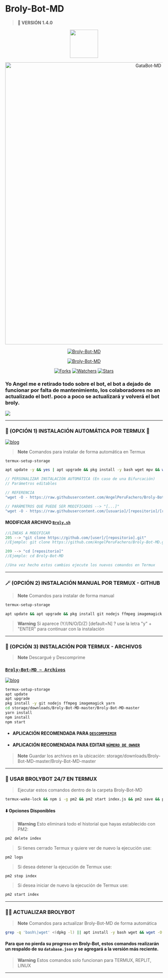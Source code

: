 # Broly-Bot-MD
> <b>🚀 VERSIÓN 1.4.0</b>

<p align="center"> 
<a href="https://github.com/GataNina-Li"><img src="http://readme-typing-svg.herokuapp.com?font=Fira+Code&pause=1000&color=A1F733&width=435&lines=𝖡𝗋𝗈𝗅𝗒-Bot-MD;Disfruta+del+bot.+%E2%9A%A1" height="90px"></a> 
</p>

<p align="center">
<img src="https://telegra.ph/file/697daa9b111db9ff4c45e.jpg" alt="GataBot-MD" width="900"/>
</p>

<p align="center">
<a href="#"><img title="Broly-Bot-MD" src="https://img.shields.io/badge/SI TE AGRADA EL REPOSITORIO APÓYAME CON UNA 🌟 ¡GRACIAS! -red?colorA=%255ff0000&colorB=%23017e40&style=for-the-badge"></a>
</p>  

<p align="center">
<a href="#"><img title="Broly-Bot-MD" src="https://img.shields.io/badge/COMPATIBLE CON LA VERSIÓN MULTI DISPOSITIVOS DE WHATSAPP-red?colorA=%F77F48FF&colorB=%F77F48FF&style=for-the-badge"></a>
</p>

<p align="center">   
<a href="https://github.com/AngelPeruFachero/Broly-Bot-MD/network/members"><img title="Forks" src="https://img.shields.io/github/forks/AngelPeruFachero/Broly-Bot-MD?label=Forks&color=blue&style=flat-square"></a>
<a href="https://github.com/AngelPeruFachero/Broly-Bot-MD/watchers"><img title="Watchers" src="https://img.shields.io/github/watchers/AngelPeruFachero/Broly-Bot?label=Watchers&color=green&style=flat-square"></a>
<a href="https://github.com/AngelPeruFachero/Broly-Bot-MD/stargazers"><img title="Stars" src="https://img.shields.io/github/stars/AngelPeruFachero/Broly-Bot-MD?label=Stars&color=yellow&style=flat-square"></a>
</p>

### Yo Angel me e retirado todo sobre el bot, el bot a dejado de funcionar por falta de mantenimiento, los colaboradores no an actualizado el bot!. poco a poco se actualizará y volverá el bot broly.

<a href="https://instabio.cc/BrolyUwU">
<img src="https://img.shields.io/badge/Redes_Sociales-000000%7D?style=for-the-badge&logo=biolink&logoColor=white">
</a>

-----
### 🌟 (OPCIÓN 1) INSTALACIÓN AUTOMÁTICA POR TERMUX 🫰
[![blog](https://img.shields.io/badge/Instalacion-Automatica-FF0000?style=for-the-badge&logo=youtube&logoColor=white)](https://www.youtube.com/shorts/ZLJYDUM6vSY)
> **Note** Comandos para instalar de forma automática en Termux  
```bash
termux-setup-storage
```
```bash
apt update -y && yes | apt upgrade && pkg install -y bash wget mpv && wget -O - https://raw.githubusercontent.com/AngelPeruFachero/Broly-Bot-MD/master/Broly.sh | bash
```
```js
// PERSONALIZAR INSTALACIÓN AUTOMÁTICA (En caso de una Bifurcación)
// Parámetros editables

// REFERENCIA
"wget -O - https://raw.githubusercontent.com/AngelPeruFachero/Broly-Bot-MD/master/Broly.sh | bash"

// PARÁMETROS QUE PUEDE SER MODIFICADOS --> "[...]"
"wget -O - https://raw.githubusercontent.com/[usuario]/[repositorio]/[rama]/Broly.sh | bash"
```
#### MODIFICAR ARCHIVO [`Broly.sh`](https://github.com/AngelPeruFachero/Broly-Bot-MD/blob/master/Broly.sh)
```js
//LÍNEAS A MODIFICAR
205 --> "git clone https://github.com/[user]/[repositorio].git"
//Ejemplo: git clone https://github.com/AngelPeruFachero/Broly-Bot-MD.git

209 --> "cd [repositorio]"
//Ejemplo: cd Broly-Bot-MD

//Una vez hecho estos cambios ejecute los nuevos comandos en Termux
```
-----
### 🪄 (OPCIÓN 2) INSTALACIÓN MANUAL POR TERMUX - GITHUB 
> **Note** Comandos para instalar de forma manual
```bash
termux-setup-storage
```
```bash
apt update && apt upgrade && pkg install git nodejs ffmpeg imagemagick yarn && git clone https://github.com/AngelPeruFachero/Broly-Bot-MD && cd Broly-Bot-MD && yarn install && npm install && npm start
```
> **Warning** Si aparece (Y/I/N/O/D/Z) [default=N] ? use la letra "y" + "ENTER" para continuar con la instalación 
------------------
### 📁 (OPCIÓN 3) INSTALACIÓN POR TERMUX - ARCHIVOS
> **Note** Descargué y Descomprime
### [`Broly-Bot-MD ~ Archivos`](https://github.com/AngelPeruFachero/Broly-Bot-MD/archive/refs/heads/master.zip)
[![blog](https://img.shields.io/badge/NO_TUTORIAL-FF0000?style=for-the-badge&logo=youtube&logoColor=white)
](https://www.youtube.com/shorts/ZLJYDUM6vSY)
```bash
termux-setup-storage
apt update
apt upgrade
pkg install -y git nodejs ffmpeg imagemagick yarn
cd storage/downloads/Broly-Bot-MD-master/Broly-Bot-MD-master 
yarn install
npm install
npm start
```
* #### APLICACIÓN RECOMENDADA PARA [`DESCOMPRIMIR`](https://play.google.com/store/apps/details?id=com.rarlab.rar)
* #### APLICACIÓN RECOMENDADA PARA EDITAR [`NÚMERO DE OWNER`](https://play.google.com/store/apps/details?id=com.rhmsoft.code)
> **Note** Guardar los archivos en la ubicación: storage/downloads/Broly-Bot-MD-master/Broly-Bot-MD-master   
----
### 🚀 USAR BROLYBOT 24/7 EN TERMUX 
> Ejecutar estos comandos dentro de la carpeta Broly-Bot-MD
```bash
termux-wake-lock && npm i -g pm2 && pm2 start index.js && pm2 save && pm2 logs 
``` 
#### ⬇️ Opciones Disponibles
> **Warning** Esto eliminará todo el historial que hayas establecido con PM2:
```bash 
pm2 delete index
``` 
> Si tienes cerrado Termux y quiere ver de nuevo la ejecución use:
```bash 
pm2 logs 
``` 
> Si desea detener la ejecución de Termux use:
```bash 
pm2 stop index
``` 
> Si desea iniciar de nuevo la ejecución de Termux use:
```bash 
pm2 start index
``` 
----
### 🥷🏻 ACTUALIZAR BROLYBOT
> **Note** Comandos para actualizar Broly-Bot-MD de forma automática
```bash
grep -q 'bash\|wget' <(dpkg -l) || apt install -y bash wget && wget -O - https://raw.githubusercontent.com/AngelPeruFachero/Broly-Bot-MD/master/update.sh | bash 
```
#### Para que no pierda su progreso en Broly-Bot, estos comandos realizarán un respaldo de su `database.json` y se agregará a la versión más reciente.
> **Warning** Estos comandos solo funcionan para TERMUX, REPLIT, LINUX                           
----
